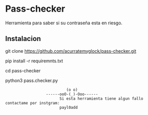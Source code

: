 # Pass-checker
Herramienta para saber si su contraseña esta en riesgo.


## Instalacion

git clone https://github.com/acurratemyglock/pass-checker.git

pip install -r requiremnts.txt

cd pass-checker

python3 pass.checker.py


                               (o o)
                      ------ooO-(_)-Ooo------
                            Si esta herramienta tiene algun fallo contactame por instgram:
                            payl0add


